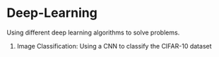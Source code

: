 # Deep-Learning
Using different deep learning algorithms to solve problems. 
1. Image Classification: Using a CNN to classify the CIFAR-10 dataset
